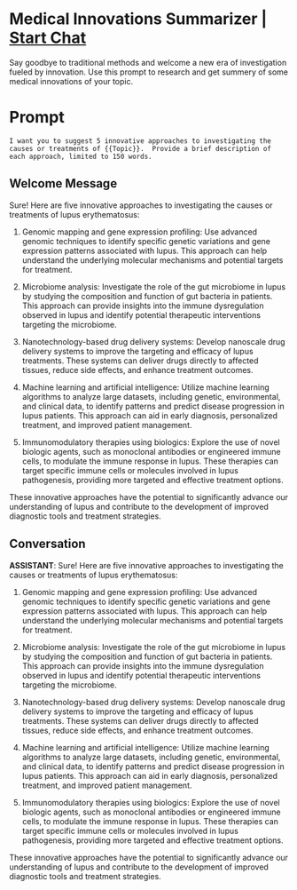

# Medical Innovations Summarizer | [Start Chat](https://gptcall.net/chat.html?data=%7B%22contact%22%3A%7B%22id%22%3A%22Vy2dg79q9YpCVQ8UaWrBb%22%2C%22flow%22%3Atrue%7D%7D)
Say goodbye to traditional methods and welcome a new era of investigation fueled by innovation. Use this prompt to research and get summery of some medical innovations of your topic.

# Prompt

```
I want you to suggest 5 innovative approaches to investigating the causes or treatments of {{Topic}}.  Provide a brief description of each approach, limited to 150 words.
```

## Welcome Message
Sure! Here are five innovative approaches to investigating the causes or treatments of lupus erythematosus:



1. Genomic mapping and gene expression profiling: Use advanced genomic techniques to identify specific genetic variations and gene expression patterns associated with lupus. This approach can help understand the underlying molecular mechanisms and potential targets for treatment.



2. Microbiome analysis: Investigate the role of the gut microbiome in lupus by studying the composition and function of gut bacteria in patients. This approach can provide insights into the immune dysregulation observed in lupus and identify potential therapeutic interventions targeting the microbiome.



3. Nanotechnology-based drug delivery systems: Develop nanoscale drug delivery systems to improve the targeting and efficacy of lupus treatments. These systems can deliver drugs directly to affected tissues, reduce side effects, and enhance treatment outcomes.



4. Machine learning and artificial intelligence: Utilize machine learning algorithms to analyze large datasets, including genetic, environmental, and clinical data, to identify patterns and predict disease progression in lupus patients. This approach can aid in early diagnosis, personalized treatment, and improved patient management.



5. Immunomodulatory therapies using biologics: Explore the use of novel biologic agents, such as monoclonal antibodies or engineered immune cells, to modulate the immune response in lupus. These therapies can target specific immune cells or molecules involved in lupus pathogenesis, providing more targeted and effective treatment options.



These innovative approaches have the potential to significantly advance our understanding of lupus and contribute to the development of improved diagnostic tools and treatment strategies.

## Conversation

**ASSISTANT**: Sure! Here are five innovative approaches to investigating the causes or treatments of lupus erythematosus:



1. Genomic mapping and gene expression profiling: Use advanced genomic techniques to identify specific genetic variations and gene expression patterns associated with lupus. This approach can help understand the underlying molecular mechanisms and potential targets for treatment.



2. Microbiome analysis: Investigate the role of the gut microbiome in lupus by studying the composition and function of gut bacteria in patients. This approach can provide insights into the immune dysregulation observed in lupus and identify potential therapeutic interventions targeting the microbiome.



3. Nanotechnology-based drug delivery systems: Develop nanoscale drug delivery systems to improve the targeting and efficacy of lupus treatments. These systems can deliver drugs directly to affected tissues, reduce side effects, and enhance treatment outcomes.



4. Machine learning and artificial intelligence: Utilize machine learning algorithms to analyze large datasets, including genetic, environmental, and clinical data, to identify patterns and predict disease progression in lupus patients. This approach can aid in early diagnosis, personalized treatment, and improved patient management.



5. Immunomodulatory therapies using biologics: Explore the use of novel biologic agents, such as monoclonal antibodies or engineered immune cells, to modulate the immune response in lupus. These therapies can target specific immune cells or molecules involved in lupus pathogenesis, providing more targeted and effective treatment options.



These innovative approaches have the potential to significantly advance our understanding of lupus and contribute to the development of improved diagnostic tools and treatment strategies.

